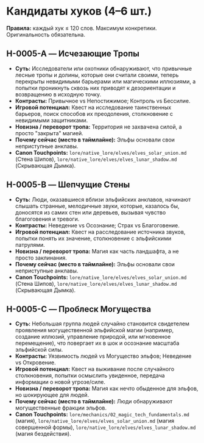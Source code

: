 # Кандидаты хуков (4–6 шт.)

**Правила:** каждый хук ≤ 120 слов. Максимум конкретики. Оригинальность обязательна.

## H-0005-A — Исчезающие Тропы
- **Суть:** Исследователи или охотники обнаруживают, что привычные лесные тропы и долины, которые они считали своими, теперь перекрыты невидимыми барьерами или магическими иллюзиями, а попытки проникнуть сквозь них приводят к дезориентации и возвращению в исходную точку.
- **Контрасты:** Привычное vs Непостижимое; Контроль vs Бессилие.
- **Игровой потенциал:** Квест на исследование таинственных барьеров, поиск способов их преодоления, столкновение с невидимыми защитниками.
- **Новизна / переворот тропа:** Территория не захвачена силой, а просто "закрыта" магией.
- **Почему сейчас (место в таймлайне):** Эльфы основали свои неприступные анклавы.
- **Canon Touchpoints:** `lore/native_lore/elves/elves_solar_union.md` (Стена Шипов), `lore/native_lore/elves/elves_lunar_shadow.md` (Скрывающая Дымка).

## H-0005-B — Шепчущие Стены
- **Суть:** Люди, оказавшиеся вблизи эльфийских анклавов, начинают слышать странные, мелодичные звуки, которые, казалось бы, доносятся из самих стен или деревьев, вызывая чувство благоговения и тревоги.
- **Контрасты:** Неведение vs Осознание; Страх vs Благоговение.
- **Игровой потенциал:** Квест на расследование источника звуков, попытки понять их значение, столкновение с эльфийскими патрулями.
- **Новизна / переворот тропа:** Магия как часть ландшафта, а не просто заклинания.
- **Почему сейчас (место в таймлайне):** Эльфы основали свои неприступные анклавы.
- **Canon Touchpoints:** `lore/native_lore/elves/elves_solar_union.md` (Стена Шипов), `lore/native_lore/elves/elves_lunar_shadow.md` (Скрывающая Дымка).

## H-0005-C — Проблеск Могущества
- **Суть:** Небольшая группа людей случайно становится свидетелем проявления могущественной эльфийской магии (например, создание иллюзий, управление природой, или мгновенное перемещение), что повергает их в шок и осознание масштаба эльфийской силы.
- **Контрасты:** Уязвимость людей vs Могущество эльфов; Неведение vs Откровение.
- **Игровой потенциал:** Квест на выживание после случайного столкновения, попытки осмыслить увиденное, передача информации о новой угрозе/силе.
- **Новизна / переворот тропа:** Магия как нечто обыденное для эльфов, но шокирующее для людей.
- **Почему сейчас (место в таймлайне):** Люди обнаруживают могущественные фракции эльфов.
- **Canon Touchpoints:** `lore/mechanics/02_magic_tech_fundamentals.md` (магия), `lore/native_lore/elves/elves_solar_union.md` (магия совершенной формы), `lore/native_lore/elves/elves_lunar_shadow.md` (магия бездействия).
